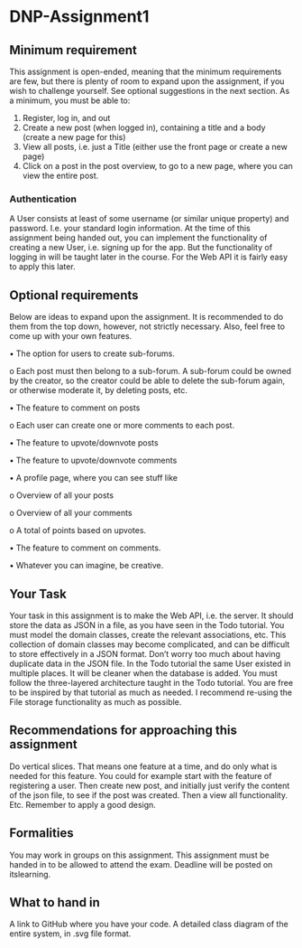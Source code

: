 # DNP-Assignment1

## Minimum requirement
This assignment is open-ended, meaning that the minimum requirements are few, but there is plenty of
room to expand upon the assignment, if you wish to challenge yourself. See optional suggestions in the
next section.
As a minimum, you must be able to:
1. Register, log in, and out
2. Create a new post (when logged in), containing a title and a body (create a new page for this)
3. View all posts, i.e. just a Title (either use the front page or create a new page)
4. Click on a post in the post overview, to go to a new page, where you can view the entire post.

### Authentication
A User consists at least of some username (or similar unique property) and password. I.e. your standard
login information.
At the time of this assignment being handed out, you can implement the functionality of creating a new
User, i.e. signing up for the app. But the functionality of logging in will be taught later in the course. For the
Web API it is fairly easy to apply this later.

## Optional requirements
Below are ideas to expand upon the assignment. It is recommended to do them from the top down,
however, not strictly necessary. Also, feel free to come up with your own features.

• The option for users to create sub-forums.

o Each post must then belong to a sub-forum. A sub-forum could be owned by the creator, so
the creator could be able to delete the sub-forum again, or otherwise moderate it, by
deleting posts, etc.

• The feature to comment on posts

o Each user can create one or more comments to each post.

• The feature to upvote/downvote posts

• The feature to upvote/downvote comments

• A profile page, where you can see stuff like

o Overview of all your posts

o Overview of all your comments

o A total of points based on upvotes.

• The feature to comment on comments.

• Whatever you can imagine, be creative.

## Your Task
Your task in this assignment is to make the Web API, i.e. the server. It should store the data as JSON in a
file, as you have seen in the Todo tutorial.
You must model the domain classes, create the relevant associations, etc. This collection of domain classes
may become complicated, and can be difficult to store effectively in a JSON format. Don’t worry too much
about having duplicate data in the JSON file. In the Todo tutorial the same User existed in multiple places. It
will be cleaner when the database is added.
You must follow the three-layered architecture taught in the Todo tutorial. You are free to be inspired by
that tutorial as much as needed. I recommend re-using the File storage functionality as much as possible.

## Recommendations for approaching this assignment
Do vertical slices. That means one feature at a time, and do only what is needed for this feature.
You could for example start with the feature of registering a user.
Then create new post, and initially just verify the content of the json file, to see if the post was created.
Then a view all functionality.
Etc.
Remember to apply a good design.

## Formalities
You may work in groups on this assignment.
This assignment must be handed in to be allowed to attend the exam.
Deadline will be posted on itslearning.

## What to hand in
A link to GitHub where you have your code.
A detailed class diagram of the entire system, in .svg file format.
